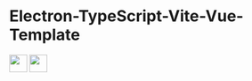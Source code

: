 # Electron-TypeScript-Vite-Vue-Template

<img height="32" width="32" src="https://cdn.simpleicons.org/vuedotjs/4FC08D" />
<img height="32" width="32" src="https://cdn.simpleicons.org/vite/646CFF" />